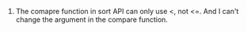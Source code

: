 1. The comapre function in sort API can only use <, not <=. And I can't change the argument in the compare function.